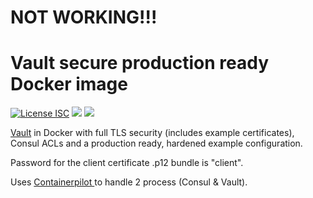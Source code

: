 # NOT WORKING!!!
# Vault secure production ready Docker image
[![License ISC](https://img.shields.io/badge/license-ISC-blue.svg)](https://raw.githubusercontent.com/mterron/master/LICENSE) [![](https://images.microbadger.com/badges/image/mterron/vault.svg)](https://microbadger.com/images/mterron/vault "Get your own image badge on microbadger.com") [![](https://images.microbadger.com/badges/commit/mterron/vault.svg)](https://microbadger.com/images/mterron/vault "Get your own commit badge on microbadger.com")
 
[Vault](http://www.vaultproject.io/) in Docker with full TLS security (includes example certificates), Consul ACLs and a production ready, hardened example configuration.

Password for the client certificate .p12 bundle is "client".

Uses [Containerpilot ](https://github.com/joyent/containerpilot) to handle 2 process (Consul & Vault).
